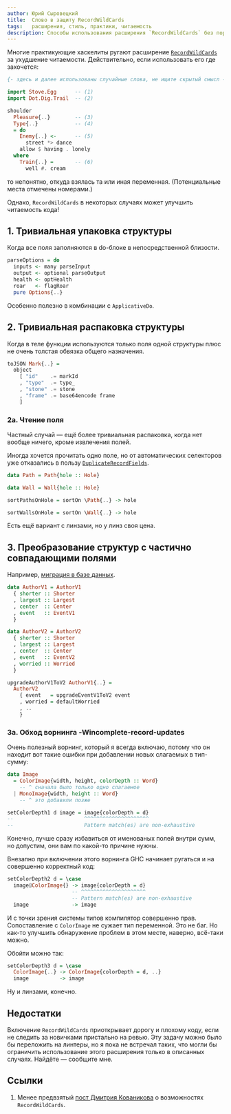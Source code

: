 ```yaml
---
author: Юрий Сыровецкий
title:  Слово в защиту RecordWildCards
tags:   расширения, стиль, практики, читаемость
description: Способы использования расширения `RecordWildCards` без порчи кода.
---
```


Многие практикующие хаскелиты <!-- sic! --> ругают расширение [`RecordWildCards`](https://downloads.haskell.org/~ghc/latest/docs/html/users_guide/exts/record_wildcards.html) за ухудшение читаемости. Действительно, если использовать его где захочется:

```hs
{- здесь и далее использованы случайные слова, не ищите скрытый смысл -}

import Stove.Egg      -- (1)
import Dot.Dig.Trail  -- (2)

shoulder
  Pleasure{..}        -- (3)
  Type{..}            -- (4)
  = do
    Enemy{..} <-      -- (5)
      street *> dance
    allow $ having . lonely
  where
    Train{..} =       -- (6)
      well #. cream
```

то непонятно, откуда взялась та или иная переменная. (Потенциальные места отмечены номерами.)

Однако, `RecordWildCards` в некоторых случаях может улучшить читаемость кода!

## 1. Тривиальная упаковка структуры

Когда все поля заполняются в do-блоке в непосредственной близости.

```hs
parseOptions = do
  inputs <- many parseInput
  output <- optional parseOutput
  health <- optHealth
  roar   <- flagRoar
  pure Options{..}
```

Особенно полезно в комбинации с `ApplicativeDo`.

## 2. Тривиальная распаковка структуры

Когда в теле функции используются только поля одной структуры плюс не очень толстая обвязка общего назначения.

```hs
toJSON Mark{..} =
  object
    [ "id"    .= markId
    , "type"  .= type_
    , "stone" .= stone
    , "frame" .= base64encode frame
    ]
```

### 2a. Чтение поля

Частный случай — ещё более тривиальная распаковка, когда нет вообще ничего, кроме извлечения полей.

Иногда хочется прочитать одно поле, но от автоматических селекторов уже отказались в пользу [`DuplicateRecordFields`](https://downloads.haskell.org/~ghc/latest/docs/html/users_guide/exts/duplicate_record_fields.html).

```hs
data Path = Path{hole :: Hole}

data Wall = Wall{hole :: Hole}

sortPathsOnHole = sortOn \Path{..} -> hole

sortWallsOnHole = sortOn \Wall{..} -> hole
```

Есть ещё вариант с линзами, но у линз своя цена.

## 3. Преобразование структур с частично совпадающими полями

Например, [миграция в базе данных](/posts/talks/2017/04/06/haskell-as-db.html).

```hs
data AuthorV1 = AuthorV1
  { shorter :: Shorter
  , largest :: Largest
  , center  :: Center
  , event   :: EventV1
  }

data AuthorV2 = AuthorV2
  { shorter :: Shorter
  , largest :: Largest
  , center  :: Center
  , event   :: EventV2
  , worried :: Worried
  }

upgradeAuthorV1ToV2 AuthorV1{..} =
  AuthorV2
    { event   = upgradeEventV1ToV2 event
    , worried = defaultWorried
    , ..
    }
```

### 3a. Обход ворнинга -Wincomplete-record-updates

Очень полезный ворнинг, который я всегда включаю, потому что он находит вот такие ошибки при добавлении новых слагаемых в тип-сумму:

```hs
data Image
  = ColorImage{width, height, colorDepth :: Word}
    -- ^ сначала было только одно слагаемое
  | MonoImage{width, height :: Word}
    -- ^ это добавили позже

setColorDepth1 d image = image{colorDepth = d}
--                       ^^^^^^^^^^^^^^^^^^^^^
--                       Pattern match(es) are non-exhaustive
```

Конечно, лучше сразу избавиться от именованых полей внутри сумм, но допустим, они вам по какой-то причине нужны.

Внезапно при включении этого ворнинга GHC начинает ругаться и на совершенно корректный код:

```hs
setColorDepth2 d = \case
  image@ColorImage{} -> image{colorDepth = d}
                     -- ^^^^^^^^^^^^^^^^^^^^^
                     -- Pattern match(es) are non-exhaustive
  image              -> image
```

И с точки зрения системы типов компилятор совершенно прав. Сопоставление с `ColorImage` не сужает тип переменной. Это не баг. Но как-то улучшить обнаружение проблем в этом месте, наверно, всё-таки можно.

Обойти можно так:

```hs
setColorDepth3 d = \case
  ColorImage{..} -> ColorImage{colorDepth = d, ..}
  image          -> image
```

Ну и линзами, конечно.

## Недостатки

Включение `RecordWildCards` приоткрывает дорогу и плохому коду, если не следить за новичками пристально на ревью. Эту задачу можно было бы переложить на линтеры, но я пока не встречал таких, что могли бы ограничить использование этого расширения только в описанных случаях. Найдёте — сообщите мне.

## Ссылки

1. Менее предвзятый [пост Дмитрия Кованикова](https://kodimensional.dev/recordwildcards) о возможностях `RecordWildCards`.
